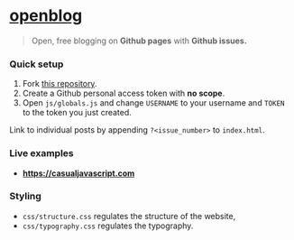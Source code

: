 # [openblog](https://mateogianolio.github.io/openblog)

> Open, free blogging on **Github pages** with **Github issues.**

### Quick setup

1. Fork [this repository](https://github.com/mateogianolio/openblog).
2. Create a Github personal access token with **no scope**.
3. Open `js/globals.js` and change `USERNAME` to your username and `TOKEN` to the token you just created.

Link to individual posts by appending `?<issue_number>` to `index.html`.

### Live examples

* **https://casualjavascript.com**

### Styling

* `css/structure.css` regulates the structure of the website,
* `css/typography.css` regulates the typography.

